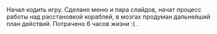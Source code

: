 Начал кодить игру. Сделано меню и пара слайдов, начат процесс работы над расстановкой кораблей, в мозгах продуман дальнейший план действий. Потрачено 6 часов жизни :( .

